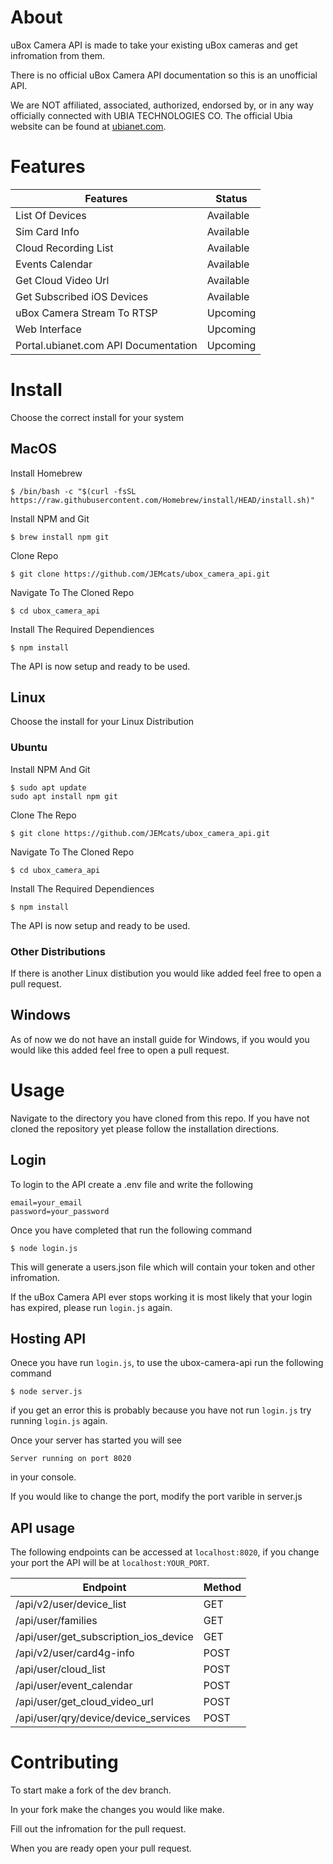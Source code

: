 # About

uBox Camera API is made to take your existing uBox cameras and get infromation from them.

There is no official uBox Camera API documentation so this is an unofficial API.

We are NOT affiliated, associated, authorized, endorsed by, or in any way officially connected with UBIA TECHNOLOGIES CO. The official Ubia website can be found at [ubianet.com](https://www.ubianet.com).

# Features

| Features   | Status |
| -------- | ------- |
| List Of Devices | Available |
| Sim Card Info | Available |
| Cloud Recording List | Available |
| Events Calendar | Available |
| Get Cloud Video Url | Available |
| Get Subscribed iOS Devices | Available |
| uBox Camera Stream To RTSP | Upcoming |
| Web Interface | Upcoming |
| Portal.ubianet.com API Documentation | Upcoming |

# Install

Choose the correct install for your system

## MacOS
Install Homebrew
```
$ /bin/bash -c "$(curl -fsSL https://raw.githubusercontent.com/Homebrew/install/HEAD/install.sh)" 
```

Install NPM and Git
```
$ brew install npm git
```

Clone Repo
```
$ git clone https://github.com/JEMcats/ubox_camera_api.git
```

Navigate To The Cloned Repo
```
$ cd ubox_camera_api
```

Install The Required Dependiences
```
$ npm install
```
The API is now setup and ready to be used.

## Linux

Choose the install for your Linux Distribution

### Ubuntu

Install NPM And Git
```
$ sudo apt update
sudo apt install npm git
```

Clone The Repo
```
$ git clone https://github.com/JEMcats/ubox_camera_api.git
```

Navigate To The Cloned Repo
```
$ cd ubox_camera_api
```

Install The Required Dependiences
```
$ npm install
```
The API is now setup and ready to be used.

### Other Distributions

If there is another Linux distibution you would like added feel free to open a pull request.

## Windows

As of now we do not have an install guide for Windows, if you would you would like this added feel free to open a pull request.

# Usage

Navigate to the directory you have cloned from this repo. If you have not cloned the repository yet please follow the installation directions.

## Login

To login to the API create a .env file and write the following
```
email=your_email
password=your_password
```
Once you have completed that run the following command
```
$ node login.js
```
This will generate a users.json file which will contain your token and other infromation.

If the uBox Camera API ever stops working it is most likely that your login has expired, please run ``` login.js ``` again.

## Hosting API

Onece you have run ``` login.js ```, to use the ubox-camera-api run the following command
```
$ node server.js
```
if you get an error this is probably because you have not run ``` login.js ``` try running ``` login.js ``` again.

Once your server has started you will see
```
Server running on port 8020
```
in your console.

If you would like to change the port, modify the port varible in server.js

## API usage

The following endpoints can be accessed at ```localhost:8020```, if you change your port the API will be at ```localhost:YOUR_PORT```.

| Endpoint   | Method |
| -------- | ------- |
| /api/v2/user/device_list | GET |
| /api/user/families | GET|
| /api/user/get_subscription_ios_device | GET |
| /api/v2/user/card4g-info | POST |
| /api/user/cloud_list | POST |
| /api/user/event_calendar | POST |
| /api/user/get_cloud_video_url | POST |
| /api/user/qry/device/device_services | POST |

# Contributing

To start make a fork of the dev branch.

In your fork make the changes you would like make.

Fill out the infromation for the pull request.

When you are ready open your pull request.